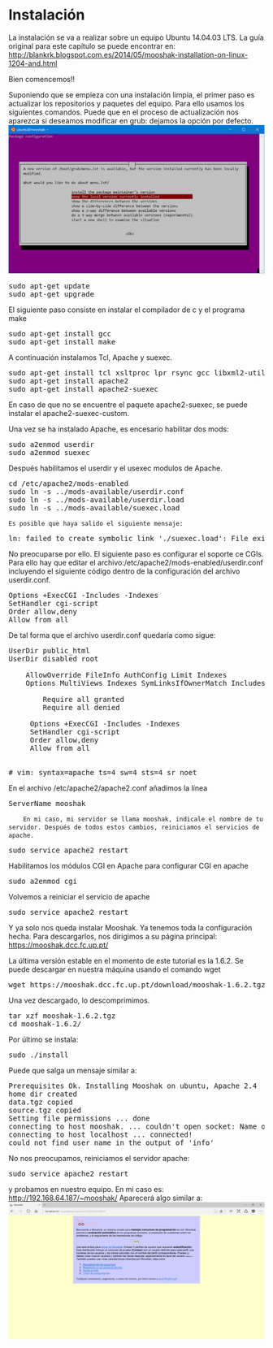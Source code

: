 # Instalación

La instalación se va a realizar sobre un equipo Ubuntu 14.04.03 LTS. La guía original para este capítulo se puede encontrar en: http://blankrk.blogspot.com.es/2014/05/mooshak-installation-on-linux-1204-and.html

Bien comencemos!!

Suponiendo que se empieza con una instalación limpia, el primer paso es actualizar los repositorios y paquetes del equipo. Para ello usamos los siguientes comandos. Puede que en el proceso de actualización nos aparezca si deseamos modificar en grub: dejamos la opción por defecto.
![Versión del grub](images/actualizacion.png)

<pre>sudo apt-get update 
sudo apt-get upgrade
</pre>

El siguiente paso consiste en instalar el compilador de c y el programa make

<pre>sudo apt-get install gcc
sudo apt-get install make
</pre>
A continuación instalamos Tcl, Apache y suexec.

<pre>sudo apt-get install tcl xsltproc lpr rsync gcc libxml2-utils
sudo apt-get install apache2
sudo apt-get install apache2-suexec
</pre>
En caso de que no se encuentre el paquete apache2-suexec, se puede instalar el apache2-suexec-custom.

Una vez se ha instalado Apache, es encesario habilitar dos mods:
<pre>sudo a2enmod userdir
sudo a2enmod suexec
</pre>
Después habilitamos el userdir y el usexec modulos de Apache.

<pre>cd /etc/apache2/mods-enabled
sudo ln -s ../mods-available/userdir.conf
sudo ln -s ../mods-available/userdir.load
sudo ln -s ../mods-available/suexec.load
</pre> 
    Es posible que haya salido el siguiente mensaje:

   <pre>ln: failed to create symbolic link './suexec.load': File exists</pre>

No preocuparse por ello. El siguiente paso es configurar el soporte ce CGIs. Para ello hay que editar el archivo:/etc/apache2/mods-enabled/userdir.conf incluyendo el siguiente código dentro de la configuración del archivo userdir.conf.
    
<pre>Options +ExecCGI -Includes -Indexes
SetHandler cgi-script
Order allow,deny
Allow from all
</pre>
        
De tal forma que el archivo userdir.conf quedaría como sigue:
        
<pre>UserDir public_html
UserDir disabled root

    AllowOverride FileInfo AuthConfig Limit Indexes
    Options MultiViews Indexes SymLinksIfOwnerMatch IncludesNoExec
                
        Require all granted     
        Require all denied
        
     Options +ExecCGI -Includes -Indexes
     SetHandler cgi-script
     Order allow,deny
     Allow from all
        

# vim: syntax=apache ts=4 sw=4 sts=4 sr noet
</pre>
        
En el archivo /etc/apache2/apache2.conf añadimos la línea 
        
<pre>ServerName mooshak</pre>
        En mi caso, mi servidor se llama mooshak, indicale el nombre de tu servidor. Después de todos estos cambios, reiniciamos el servicios de apache. 
        
<pre>sudo service apache2 restart</pre>
                
Habilitamos los módulos CGI en Apache para configurar CGI en apache
                
<pre>sudo a2enmod cgi</pre>
                
Volvemos a reiniciar el servicio de apache
                
<pre>sudo service apache2 restart</pre>

Y ya solo nos queda instalar Mooshak. Ya tenemos toda la configuración hecha. Para descargarlos, nos dirigimos a su página principal: https://mooshak.dcc.fc.up.pt/

La última versión estable en el momento de este tutorial es la 1.6.2. Se puede descargar en nuestra máquina usando el comando wget

<pre>wget https://mooshak.dcc.fc.up.pt/download/mooshak-1.6.2.tgz
</pre>

Una vez descargado, lo descomprimimos. 
<pre>tar xzf mooshak-1.6.2.tgz 
cd mooshak-1.6.2/ </pre>

Por último se instala:
<pre>sudo ./install
</pre>

Puede que salga un mensaje similar a:

<pre>Prerequisites Ok. Installing Mooshak on ubuntu, Apache 2.4
home dir created
data.tgz copied
source.tgz copied
Setting file permissions ... done
connecting to host mooshak. ... couldn't open socket: Name or service not known
connecting to host localhost ... connected!
could not find user name in the output of 'info'
</pre>

No nos preocupamos, reiniciamos el servidor apache:

<pre>sudo service apache2 restart
</pre>
y probamos en nuestro equipo. En mi caso es: http://192.168.64.187/~mooshak/ Aparecerá algo similar a:![Página principal de Mooshak](images/index.png)
